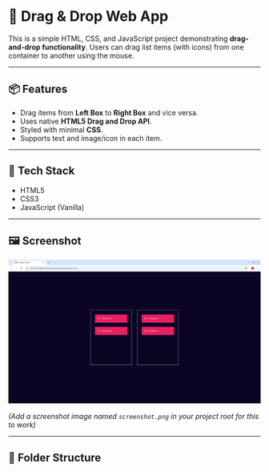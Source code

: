 # 🚀 Drag & Drop Web App

This is a simple HTML, CSS, and JavaScript project demonstrating **drag-and-drop functionality**. Users can drag list items (with icons) from one container to another using the mouse.

---

## 📦 Features

- Drag items from **Left Box** to **Right Box** and vice versa.
- Uses native **HTML5 Drag and Drop API**.
- Styled with minimal **CSS**.
- Supports text and image/icon in each item.

---

## 🧰 Tech Stack

- HTML5
- CSS3
- JavaScript (Vanilla)

---

## 🖼️ Screenshot

![Preview](./screenshot.png)

*(Add a screenshot image named `screenshot.png` in your project root for this to work)*

---

## 📂 Folder Structure

